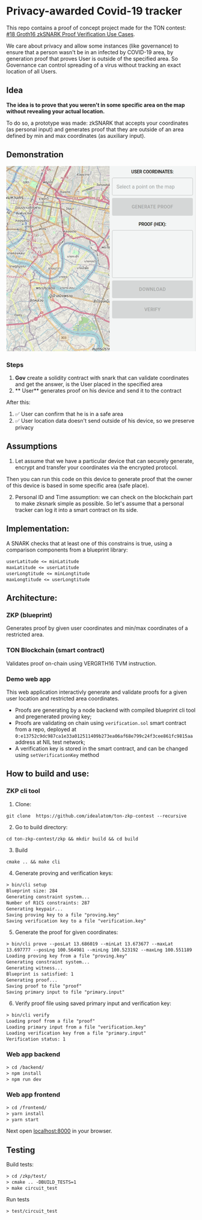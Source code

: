 # Privacy-awarded Covid-19 tracker

This repo contains a proof of concept project made for the TON contest:  [#18 Groth16 zkSNARK Proof Verification Use Cases](https://devex.gov.freeton.org/proposal?proposalAddress=0%3Ae6b65075478e7d412fdb0870452f30dfa8bf51272e28a3167abc5c5df6fd051d).

We care about privacy and allow some instances (like governance) to ensure that a person wasn't be in an infected by COVID-19 area, by generation proof that proves User is outside of the specified area. So Governance can control spreading of a virus without tracking an exact location of all Users.

## Idea

**The idea is to prove that you weren't in some specific area on the map without revealing your actual location.**

To do so, a prototype was made: zkSNARK that accepts your coordinates (as personal input) and generates proof that they are outside of an area defined by min and max coordinates (as auxiliary input).

## Demonstration

![demonstration](demonstration.gif)


### Steps

1. **Gov** create a solidity contract with snark that can validate coordinates and get the answer, is the User placed in the specified area
2. ** User** generates proof on his device and send it to the contract

After this:

1. ✅ User can  confirm that he is in a safe area
2. ✅ User location data doesn't send outside of his device, so we preserve privacy

## Assumptions

1. Let assume that we have a particular device that can securely generate, encrypt and transfer your coordinates via the encrypted protocol.

Then you can run this code on this device to generate proof that the owner of this device is based in some specific area (safe place).

2. Personal ID and Time assumption: we can check on the blockchain part to make zksnark simple as possible. So let's assume that a personal tracker can log it into a smart contract on its side.


## Implementation:

A SNARK checks that at least one of this constrains is true, using a comparison components from a blueprint library:
```
userLatitude <= minLatitude
maxLatitude <= userLatitude
userLongtitude <= minLongtitude
maxLongtitude <= userLongtitude
```

## Architecture:

### ZKP (blueprint)

Generates proof by given user coordinates and min/max coordinates of a restricted area.

### TON Blockchain (smart contract)

Validates proof on-chain using VERGRTH16 TVM instruction.

### Demo web app

This web application interactivly generate and validate proofs for a given user location and restricted area coordinates.
* Proofs are generating by a node backend with compiled blueprint cli tool and pregenerated proving key;
* Proofs are validating on chain using `verification.sol` smart contract from a repo, deployed at `0:e13752c9dc987ca1e33a012511409b273ea06af68e799c24f3cee861fc9815aa` address at NIL test network;
* A verification key is stored in the smart contract, and can be changed using `setVerificationKey` method

## How to build and use:

### ZKP cli tool

1. Clone:
```
git clone  https://github.com/idealatom/ton-zkp-contest --recursive
```

2. Go to build directory:
```
cd ton-zkp-contest/zkp && mkdir build && cd build
```

3. Build
```
cmake .. && make cli
```

4. Generate proving and verification keys:
```
> bin/cli setup
Blueprint size: 284
Generating constraint system...
Number of R1CS constraints: 287
Generating keypair...
Saving proving key to a file "proving.key"
Saving verification key to a file "verification.key"
```

5. Generate the proof for given coordinates:
```
> bin/cli prove --posLat 13.686019 --minLat 13.673677 --maxLat 13.697777 --posLng 100.564981 --minLng 100.523192 --maxLng 100.551189
Loading proving key from a file "proving.key"
Generating constraint system...
Generating witness...
Blueprint is satisfied: 1
Generating proof...
Saving proof to file "proof"
Saving primary input to file "primary.input"
```

6. Verify proof file using saved primary input and verification key:
```
> bin/cli verify
Loading proof from a file "proof"
Loading primary input from a file "verification.key"
Loading verification key from a file "primary.input"
Verification status: 1
```

### Web app backend

```
> cd /backend/
> npm install
> npm run dev
```

### Web app frontend

```
> cd /frontend/
> yarn install
> yarn start
```
Next open [localhost:8000](localhost:8000) in your browser.


## Testing

Build tests:
```
> cd /zkp/test/
> cmake .. -DBUILD_TESTS=1
> make circuit_test
```
Run tests
```
> test/circuit_test
```
